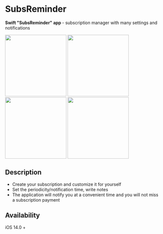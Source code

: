 # SubsReminder
<b>Swift "SubsReminder" app </b> - subscription manager with many settings and notifications

<p>
<img src="https://user-images.githubusercontent.com/54905627/150414727-e9af6352-f23c-42bb-8380-8dea99b23c77.png" width="200">
<img src="https://user-images.githubusercontent.com/54905627/150414797-75bf67ce-63d0-473e-b795-830b0de5b7e1.png" width="200">
<img src="https://user-images.githubusercontent.com/54905627/150414746-1a61c442-65d5-4fca-b43e-fd4a09403d67.png" width="200">
<img src="https://user-images.githubusercontent.com/54905627/150414757-b9f3a501-b8b4-46b3-b5f5-4d9681d08b4f.png" width="200">
</p>

## Description
<ul>
   <li>Create your subscription and customize it for yourself</li>
   <li>Set the periodicity/notification time, write notes</li>
   <li>The application will notify you at a convenient time and you will not miss a subscription payment</li>
</ul>

## Availability

iOS 14.0 +
